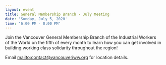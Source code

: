 ```yaml
---
layout: event
title: General Membership Branch · July Meeting
date: 'Sunday, July 5, 2020'
time: '6:00 PM - 8:00 PM'
---
```


Join the Vancouver General Membership Branch of the Industrial Workers of the World on the fifth of every month to learn how you can get involved in building working class solidarity throughout the region!

Email <mailto:contact@vancouveriww.org> for location details.
